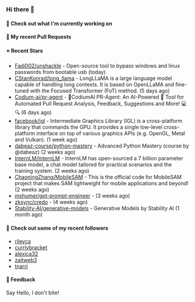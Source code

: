 ### Hi there 👋

#### 👷 Check out what I'm currently working on

#### 🔨 My recent Pull Requests


#### ⭐ Recent Stars

- [Fadi002/unshackle](https://github.com/Fadi002/unshackle) - Open-source tool to bypass windows and linux passwords from bootable usb (today)
- [CStanKonrad/long_llama](https://github.com/CStanKonrad/long_llama) - LongLLaMA is a large language model capable of handling long contexts. It is based on OpenLLaMA and fine-tuned with the Focused Transformer (FoT) method. (5 days ago)
- [Codium-ai/pr-agent](https://github.com/Codium-ai/pr-agent) - 🚀CodiumAI PR-Agent: An AI-Powered 🤖 Tool for Automated Pull Request Analysis, Feedback, Suggestions and More! 💻🔍 (6 days ago)
- [facebook/igl](https://github.com/facebook/igl) - Intermediate Graphics Library (IGL) is a cross-platform library that commands the GPU. It provides a single low-level cross-platform interface on top of various graphics APIs (e.g. OpenGL, Metal and Vulkan). (1 week ago)
- [dabeaz-course/python-mastery](https://github.com/dabeaz-course/python-mastery) - Advanced Python Mastery (course by @dabeaz) (2 weeks ago)
- [InternLM/InternLM](https://github.com/InternLM/InternLM) - InternLM has open-sourced a 7 billion parameter base model, a chat model tailored for practical scenarios and the training system. (2 weeks ago)
- [ChaoningZhang/MobileSAM](https://github.com/ChaoningZhang/MobileSAM) - This is the official code for MobileSAM project that makes SAM lightweight for mobile applications and beyond! (2 weeks ago)
- [mshumer/gpt-prompt-engineer](https://github.com/mshumer/gpt-prompt-engineer) -  (3 weeks ago)
- [zksync/credo](https://github.com/zksync/credo) -  (4 weeks ago)
- [Stability-AI/generative-models](https://github.com/Stability-AI/generative-models) - Generative Models by Stability AI (1 month ago)

#### 👯 Check out some of my recent followers

- [rileyca](https://github.com/rileyca)
- [currlybracket](https://github.com/currlybracket)
- [alexica32](https://github.com/alexica32)
- [zaitweb3](https://github.com/zaitweb3)
- [tnarrj](https://github.com/tnarrj)

#### 💬 Feedback

Say Hello, I don't bite!